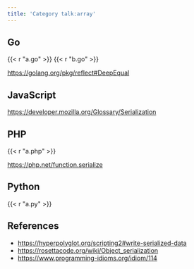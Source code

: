 ```yaml
---
title: 'Category talk:array'
---
```


## Go

{{< r "a.go" >}}
{{< r "b.go" >}}

<https://golang.org/pkg/reflect#DeepEqual>

## JavaScript

<https://developer.mozilla.org/Glossary/Serialization>

## PHP

{{< r "a.php" >}}

<https://php.net/function.serialize>

## Python

{{< r "a.py" >}}

## References

- <https://hyperpolyglot.org/scripting2#write-serialized-data>
- <https://rosettacode.org/wiki/Object_serialization>
- <https://www.programming-idioms.org/idiom/114>
